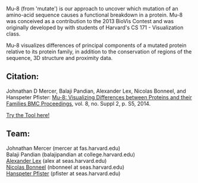 Mu-8 (from 'mutate') is our approach to uncover which mutation of an amino-acid sequence causes a functional breakdown in a protein. Mu-8 was conceived as a contribution to the 2013 BioVis Contest and was originally developed by with students of Harvard's CS 171 - Visualization class.

Mu-8 visualizes differences of principal components of a mutated protein relative to its protein family, in addition to the conservation of regions of the sequence, 3D structure and proximity data.

## Citation:

Johnathan D Mercer, Balaji Pandian, Alexander Lex, Nicolas Bonneel, and Hanspeter Pfister: [Mu-8: Visualizing Differences between Proteins and their Families BMC Proceedings](http://dx.doi.org/10.1186/1753-6561-8-S2-S5), vol. 8, no. Suppl 2, p. S5, 2014.

[Try the Tool here!](http://alexsb.github.io/mu-8/)

## Team:

Johnathan Mercer (mercer at fas.harvard.edu)  
Balaji Pandian (balajipandian at college.harvard.edu)  
[Alexander Lex](http://alexander-lex.com/) (alex at seas.harvard.edu)  
[Nicolas Bonneel](http://people.seas.harvard.edu/~nbonneel/) (nbonneel at seas.harvard.edu)  
[Hanspeter Pfister](http://vcg.seas.harvard.edu/) (pfister at seas.harvard.edu)

